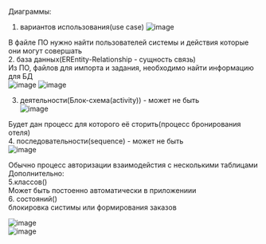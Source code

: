 Диаграммы:
1. вариантов использования(use case)
![image](https://github.com/Kulikov205/DemoEkzamen/assets/97594290/61472817-aaf9-478f-bc8a-3102de644abd)


В файле ПО нужно найти пользователей системы и действия которые они могут совершать</br>
2. база данных(EREntity-Relationship - сущность связь)</br>
Из ПО, файлов для импорта и задания, необходимо найти информацию для БД</br>
![image](https://github.com/Kulikov205/DemoEkzamen/assets/97594290/5c12dae3-c9b3-4773-93e5-e7a9e0fefb4b)
![image](https://github.com/Kulikov205/DemoEkzamen/assets/97594290/7419ea43-9905-47d0-b7f1-0790f6efb07c)

3. деятельности(Блок-схема(activity)) - может не быть</br>
![image](https://github.com/Kulikov205/DemoEkzamen/assets/97594290/3c16a05f-e55e-4fea-8d88-caaa359892ad)

Будет дан процесс для которого её сторить(процесс бронирования отеля) </br>
4. последовательности(sequence) - может не быть</br>
![image](https://github.com/Kulikov205/DemoEkzamen/assets/97594290/5f9e07f1-551c-4fdf-a94f-b2a9df3759f8)

Обычно процесс авторизации взаимодейстия с несколькими таблицами</br>
Дополнительно: </br>
5.классов()</br>
Может быть постоенно автоматически в приложениии </br>
6. состояний() </br>
блокировка систимы или формирования заказов</br>

![image](https://github.com/Kulikov205/DemoEkzamen/assets/97594290/c690d765-589d-46b9-b1a7-51e68b6f9aa3)</br>
![image](https://github.com/Kulikov205/DemoEkzamen/assets/97594290/af5da3cd-eaa5-4761-9a9d-63673cf24eee)</br>


